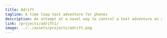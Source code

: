 ```yaml
---
title: Adrift
tagline: A time loop text adventure for phones
description: An attempt at a novel way to control a text adventure on a phone. If you play on desktop, you'll need to scroll the mouse to use most controls.
link: /projects/adrift1/
image: ../../assets/projects/adrift.png
---
```

